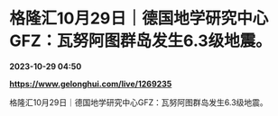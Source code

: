 # 格隆汇10月29日｜德国地学研究中心GFZ：瓦努阿图群岛发生6.3级地震。

**2023-10-29 04:50**

**https://www.gelonghui.com/live/1269235**

格隆汇10月29日｜德国地学研究中心GFZ：瓦努阿图群岛发生6.3级地震。